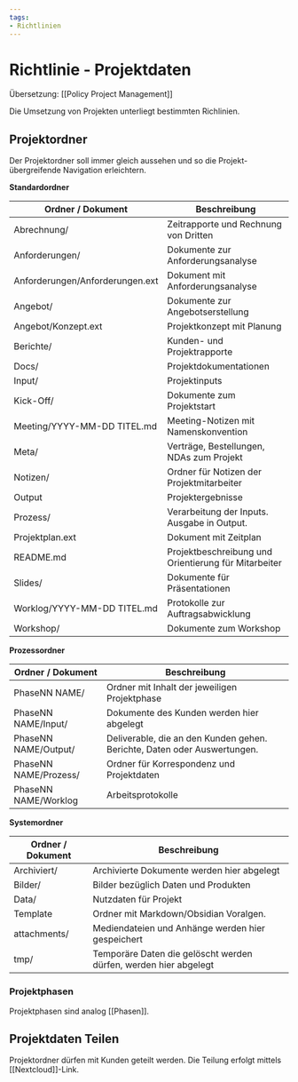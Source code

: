 ```yaml
---
tags:
- Richtlinien
---
```

# Richtlinie - Projektdaten
Übersetzung: [[Policy Project Management]]

Die Umsetzung von Projekten unterliegt bestimmten Richlinien.

## Projektordner

Der Projektordner soll immer gleich aussehen und so die Projekt-übergreifende Navigation erleichtern.

**Standardordner**

| Ordner / Dokument               | Beschreibung                                         |
| ------------------------------- | ---------------------------------------------------- |
| Abrechnung/                     | Zeitrapporte und Rechnung von Dritten                |
| Anforderungen/                  | Dokumente zur Anforderungsanalyse                    |
| Anforderungen/Anforderungen.ext | Dokument mit Anforderungsanalyse                     |
| Angebot/                        | Dokumente zur Angebotserstellung                     |
| Angebot/Konzept.ext             | Projektkonzept mit Planung                           |
| Berichte/                       | Kunden- und Projektrapporte                          |
| Docs/                           | Projektdokumentationen                               |
| Input/                          | Projektinputs                                        |
| Kick-Off/                       | Dokumente zum Projektstart                           |
| Meeting/YYYY-MM-DD TITEL.md     | Meeting-Notizen mit Namenskonvention                 |
| Meta/                           | Verträge, Bestellungen, NDAs zum Projekt             |
| Notizen/                        | Ordner für Notizen der Projektmitarbeiter            |
| Output                          | Projektergebnisse                                    |
| Prozess/                        | Verarbeitung der Inputs. Ausgabe in Output.          |
| Projektplan.ext                 | Dokument mit Zeitplan                                |
| README.md                       | Projektbeschreibung und Orientierung für Mitarbeiter |
| Slides/                         | Dokumente für Präsentationen                         |
| Worklog/YYYY-MM-DD TITEL.md     | Protokolle zur Auftragsabwicklung                    |
| Workshop/                       | Dokumente zum Workshop                               |

**Prozessordner**

| Ordner / Dokument     | Beschreibung                                                             |
| --------------------- | ------------------------------------------------------------------------ |
| PhaseNN NAME/         | Ordner mit Inhalt der jeweiligen Projektphase                            |
| PhaseNN NAME/Input/   | Dokumente des Kunden werden hier abgelegt                                |
| PhaseNN NAME/Output/  | Deliverable, die an den Kunden gehen. Berichte, Daten oder Auswertungen. |
| PhaseNN NAME/Prozess/ | Ordner für Korrespondenz und Projektdaten                                |
| PhaseNN NAME/Worklog  | Arbeitsprotokolle                                                        |

**Systemordner**

| Ordner / Dokument | Beschreibung                                                     |
| ----------------- | ---------------------------------------------------------------- |
| Archiviert/       | Archivierte Dokumente werden hier abgelegt                       |
| Bilder/           | Bilder bezüglich Daten und Produkten                             |
| Data/             | Nutzdaten für Projekt                                            |
| Template          | Ordner mit Markdown/Obsidian Voralgen.                           |
| attachments/      | Mediendateien und Anhänge werden hier gespeichert                |
| tmp/              | Temporäre Daten die gelöscht werden dürfen, werden hier abgelegt |

### Projektphasen

Projektphasen sind analog [[Phasen]].

## Projektdaten Teilen

Projektordner dürfen mit Kunden geteilt werden. Die Teilung erfolgt mittels [[Nextcloud]]-Link.